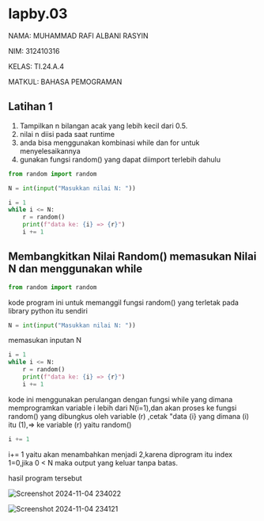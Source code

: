 # lapby.03

NAMA: MUHAMMAD RAFI ALBANI RASYIN

NIM: 312410316

KELAS: TI.24.A.4

MATKUL: BAHASA PEMOGRAMAN

## Latihan 1

1. Tampilkan n bilangan acak yang lebih kecil dari 0.5.
2. nilai n diisi pada saat runtime
3. anda bisa menggunakan kombinasi while dan for untuk menyelesaikannya
4. gunakan fungsi random() yang dapat diimport terlebih dahulu

```python
from random import random

N = int(input("Masukkan nilai N: "))

i = 1
while i <= N:
    r = random()
    print(f"data ke: {i} => {r}")
    i += 1
````

## Membangkitkan Nilai Random() memasukan Nilai N dan menggunakan while

```python
from random import random
````

kode program ini untuk memanggil fungsi random() yang terletak pada library python itu sendiri

```python
N = int(input("Masukkan nilai N: "))
````

memasukan inputan N

```python
i = 1
while i <= N:
    r = random()
    print(f"data ke: {i} => {r}")
    i += 1
````

kode ini menggunakan perulangan dengan fungsi while yang dimana memprogramkan variable i lebih dari N(i=1),dan akan proses ke fungsi random() yang dibungkus oleh variable (r) ,cetak "data {i} yang dimana (i) itu (1),=> ke variable (r) yaitu random()

```python
i += 1
````

i+= 1 yaitu akan menambahkan menjadi 2,karena diprogram itu index 1=0,jika 0 < N maka output yang keluar tanpa batas.

hasil program tersebut

![Screenshot 2024-11-04 234022](https://github.com/user-attachments/assets/8fe5819a-986b-4cc8-9fd7-cae0e30fcac3)

![Screenshot 2024-11-04 234121](https://github.com/user-attachments/assets/439bf07f-0e3a-4890-8d87-22730c16e6ed)

